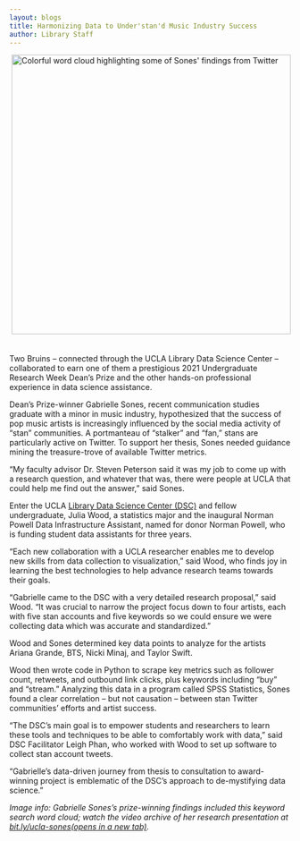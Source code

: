 ```yaml
---
layout: blogs
title: Harmonizing Data to Under'stan'd Music Industry Success
author: Library Staff
---
```


<img
src="https://static.library.ucla.edu/craftassetsprod/images/_fullscreen/1_Stan_TwitterWordCloud_0.jpeg"
height="500" width="500"
alt="Colorful word cloud highlighting some of Sones' findings from Twitter"
style="margin-Bottom: 2.5em;"
align="right"
/>

Two Bruins – connected through the UCLA Library Data Science Center – collaborated to earn one of them a prestigious 2021 Undergraduate Research Week Dean’s Prize and the other hands-on professional experience in data science assistance.

<p>Dean’s Prize-winner Gabrielle Sones, recent communication studies graduate with a minor in music industry,
    hypothesized that the success of pop music artists is increasingly influenced by the social media activity of “stan”
    communities. A portmanteau of “stalker” and “fan,” stans are particularly active on Twitter. To support her thesis,
    Sones needed guidance mining the treasure-trove of available Twitter metrics.</p>
<p>“My faculty advisor Dr. Steven Peterson said it was my job to come up with a research question, and whatever that
    was, there were people at UCLA that could help me find out the answer,” said Sones.</p>
<p>Enter the UCLA <a href="/visit/locations/data-science-center">Library Data Science Center (DSC)</a> and fellow
    undergraduate, Julia Wood, a statistics major and the inaugural Norman Powell Data Infrastructure Assistant, named
    for donor Norman Powell, who is funding student data assistants for three years.</p>
<p>“Each new collaboration with a UCLA researcher enables me to develop new skills from data collection to
    visualization,” said Wood, who finds joy in learning the best technologies to help advance research teams towards
    their goals.</p>
<p>“Gabrielle came to the DSC with a very detailed research proposal,” said Wood. “It was crucial to narrow the project
    focus down to four artists, each with five stan accounts and five keywords so we could ensure we were collecting
    data which was accurate and standardized.”</p>
<p>Wood and Sones determined key data points to analyze for the artists Ariana Grande, BTS, Nicki Minaj, and Taylor
    Swift.</p>
<p>Wood then wrote code in Python to scrape key metrics such as follower count, retweets, and outbound link clicks, plus
    keywords including “buy” and “stream.” Analyzing this data in a program called SPSS Statistics, Sones found a clear
    correlation – but not causation – between stan Twitter communities’ efforts and artist success.</p>
<p>“The DSC’s main goal is to empower students and researchers to learn these tools and techniques to be able to
    comfortably work with data,” said DSC Facilitator Leigh Phan, who worked with Wood to set up software to collect
    stan account tweets.</p>
<p>“Gabrielle’s data-driven journey from thesis to consultation to award-winning project is emblematic of the DSC’s
    approach to de-mystifying data science.”</p>
<p><em>Image info: Gabrielle Sones’s prize-winning findings included this keyword search word cloud; watch the video
        archive of her research presentation at <a href="https://www.youtube.com/watch?v=JpFPGvim2mQ" target="_blank"
            rel="noreferrer noopener">bit.ly/ucla-sones<span class="visually-hidden">(opens in a new
                tab)</span></a>.</em>